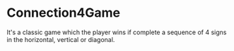 # Connection4Game
It's a classic game which the player wins if complete a sequence of 4 signs in the horizontal, vertical or diagonal. 

